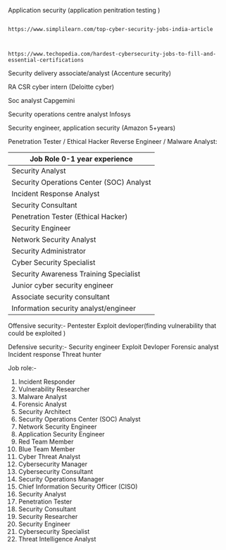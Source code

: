 Application security (application penitration testing )


```

https://www.simplilearn.com/top-cyber-security-jobs-india-article



https://www.techopedia.com/hardest-cybersecurity-jobs-to-fill-and-essential-certifications
```


 Security delivery associate/analyst (Accenture security)
 
RA CSR cyber intern (Deloitte cyber)

Soc analyst Capgemini 

Security operations centre analyst Infosys 

Security engineer, application security (Amazon 5+years)


Penetration Tester / Ethical Hacker
Reverse Engineer / Malware Analyst:

| Job Role 0-1 year experience             |
| ---------------------------------------- |
| Security Analyst                         |
| Security Operations Center (SOC) Analyst |
| Incident Response Analyst                |
| Security Consultant                      |
| Penetration Tester (Ethical Hacker)      |
| Security Engineer                        |
| Network Security Analyst                 |
| Security Administrator                   |
| Cyber Security Specialist                |
| Security Awareness Training Specialist   |
| Junior cyber security engineer           |
| Associate security consultant            |
| Information security analyst/engineer    |


Offensive security:-
Pentester
Exploit devloper(finding vulnerability that could be exploited )


Defensive security:-
Security engineer
Exploit Devloper
Forensic analyst
Incident response
Threat hunter




Job role:-
1. Incident Responder
2. Vulnerability Researcher
3. Malware Analyst
4. Forensic Analyst
5. Security Architect
6. Security Operations Center (SOC) Analyst
7. Network Security Engineer
8. Application Security Engineer
9. Red Team Member
10. Blue Team Member
11. Cyber Threat Analyst
12. Cybersecurity Manager
13. Cybersecurity Consultant
14. Security Operations Manager
15. Chief Information Security Officer (CISO)
16. Security Analyst
17. Penetration Tester
18. Security Consultant
19. Security Researcher
20. Security Engineer
21. Cybersecurity Specialist
22. Threat Intelligence Analyst






